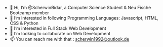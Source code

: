 - 👋 Hi, I’m @ScherwinBidar, a Computer Science Student & Neu Fische Bootcamp member
- 👀 I’m interested in following Programming Languages: Javascript, HTML, CSS & Python
- 🌱 I’m interested in Full Stack Web Development 
- 💞️ I’m looking to collaborate on Web Development 
- 📫 You can reach me with that : scherwin1992@outlook.de
